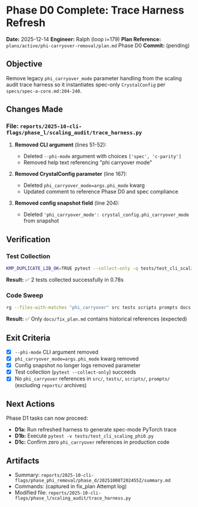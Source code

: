 # Phase D0 Complete: Trace Harness Refresh

**Date:** 2025-12-14
**Engineer:** Ralph (loop i=179)
**Plan Reference:** `plans/active/phi-carryover-removal/plan.md` Phase D0
**Commit:** (pending)

## Objective
Remove legacy `phi_carryover_mode` parameter handling from the scaling audit trace harness so it instantiates spec-only `CrystalConfig` per `specs/spec-a-core.md:204-240`.

## Changes Made

### File: `reports/2025-10-cli-flags/phase_l/scaling_audit/trace_harness.py`

1. **Removed CLI argument** (lines 51-52):
   - Deleted `--phi-mode` argument with choices `['spec', 'c-parity']`
   - Removed help text referencing "phi carryover mode"

2. **Removed CrystalConfig parameter** (line 167):
   - Deleted `phi_carryover_mode=args.phi_mode` kwarg
   - Updated comment to reference Phase D0 and spec compliance

3. **Removed config snapshot field** (line 204):
   - Deleted `'phi_carryover_mode': crystal_config.phi_carryover_mode` from snapshot

## Verification

### Test Collection
```bash
KMP_DUPLICATE_LIB_OK=TRUE pytest --collect-only -q tests/test_cli_scaling_phi0.py
```
**Result:** ✅ 2 tests collected successfully in 0.78s

### Code Sweep
```bash
rg --files-with-matches "phi_carryover" src tests scripts prompts docs
```
**Result:** ✅ Only `docs/fix_plan.md` contains historical references (expected)

## Exit Criteria

- [X] `--phi-mode` CLI argument removed
- [X] `phi_carryover_mode=args.phi_mode` kwarg removed
- [X] Config snapshot no longer logs removed parameter
- [X] Test collection (`pytest --collect-only`) succeeds
- [X] No `phi_carryover` references in `src/`, `tests/`, `scripts/`, `prompts/` (excluding `reports/` archives)

## Next Actions

Phase D1 tasks can now proceed:
- **D1a:** Run refreshed harness to generate spec-mode PyTorch trace
- **D1b:** Execute `pytest -v tests/test_cli_scaling_phi0.py`
- **D1c:** Confirm zero `phi_carryover` references in production code

## Artifacts
- Summary: `reports/2025-10-cli-flags/phase_phi_removal/phase_d/20251008T202455Z/summary.md`
- Commands: (captured in fix_plan Attempt log)
- Modified file: `reports/2025-10-cli-flags/phase_l/scaling_audit/trace_harness.py`
